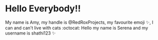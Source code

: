 # Hello Everybody!! 

My name is Amy, my handle is @RedRoxProjects, my favourite emoji :sparkles:, I can and can't live with cats :octocat:
Hello my name is Serena and my username is shathi123 :sparkles:
